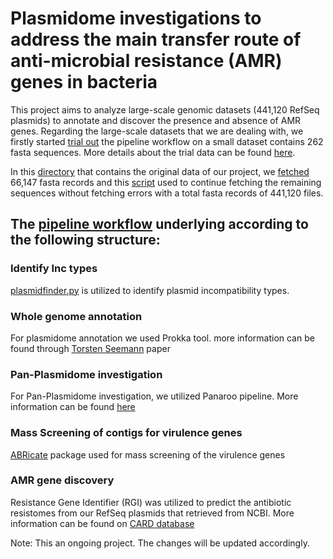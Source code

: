 # Plasmidome investigations to address the main transfer route of anti-microbial resistance (AMR) genes in bacteria

This project aims to analyze large-scale genomic datasets (441,120 RefSeq plasmids) to annotate and discover the presence and absence of AMR genes. Regarding the large-scale datasets that we are dealing with, we firstly started [trial out](https://github.com/IbrahimElzahaby/Erasmus_MC_Internship/blob/388bd26271cc13e4afef7dcdc07efb94baddc55c/dummy_data_trial.ipynb) the pipeline workflow on a small dataset contains 262 fasta sequences. More details about the trial data can be found [here](https://github.com/IbrahimElzahaby/Erasmus_MC_Internship/tree/1f1734ae406ae491c1f0a07d1fbf759891fded06/dummy_data).

In this [directory](https://github.com/IbrahimElzahaby/Erasmus_MC_Internship/tree/1f1734ae406ae491c1f0a07d1fbf759891fded06/original_data) that contains the original data of our project, we [fetched](https://github.com/IbrahimElzahaby/Erasmus_MC_Internship/blob/1f1734ae406ae491c1f0a07d1fbf759891fded06/original_data/retrieve_fasta.py) 66,147 fasta records and this [script](https://github.com/IbrahimElzahaby/Erasmus_MC_Internship/blob/1f1734ae406ae491c1f0a07d1fbf759891fded06/original_data/progress_fasta.py) used to continue fetching the remaining sequences without fetching errors with a total fasta records of 441,120 files.


## The [pipeline workflow](https://github.com/IbrahimElzahaby/Erasmus_MC_Internship/blob/388bd26271cc13e4afef7dcdc07efb94baddc55c/Pipeline_tools_installation.ipynb) underlying according to the following structure:

### Identify Inc types

[plasmidfinder.py](https://bitbucket.org/genomicepidemiology/plasmidfinder/src/master/README.md) is utilized to identify plasmid incompatibility types.


### Whole genome annotation

For plasmidome annotation we used Prokka tool. more information can be found through [Torsten Seemann](https://doi.org/10.1093/bioinformatics/btu153) paper


### Pan-Plasmidome investigation

For Pan-Plasmidome investigation, we utilized Panaroo pipeline. More information can be found [here](https://doi.org/10.1186/s13059-020-02090-4)


### Mass Screening of contigs for virulence genes

[ABRicate](https://github.com/tseemann/abricate) package used for mass screening of the virulence genes


### AMR gene discovery

Resistance Gene Identifier (RGI) was utilized to predict the antibiotic resistomes from our RefSeq plasmids that retrieved from NCBI. More information can be found on [CARD database](https://doi.org/10.1093/nar/gkz935)



Note: This an ongoing project. The changes will be updated accordingly.
